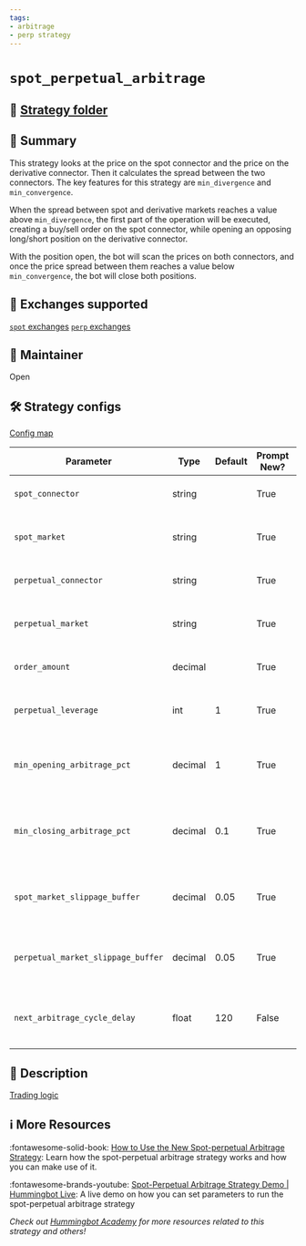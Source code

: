 ```yaml
---
tags:
- arbitrage
- perp strategy
---
```


# `spot_perpetual_arbitrage`

## 📁 [Strategy folder](https://github.com/hummingbot/hummingbot/tree/master/hummingbot/strategy/spot_perpetual_arbitrage)

## 📝 Summary

This strategy looks at the price on the spot connector and the price on the derivative connector. Then it calculates the spread between the two connectors. The key features for this strategy are `min_divergence` and `min_convergence`.

When the spread between spot and derivative markets reaches a value above `min_divergence`, the first part of the operation will be executed, creating a buy/sell order on the spot connector, while opening an opposing long/short position on the derivative connector.

With the position open, the bot will scan the prices on both connectors, and once the price spread between them reaches a value below `min_convergence`, the bot will close both positions.

## 🏦 Exchanges supported

[`spot` exchanges](/exchanges/spot)
[`perp` exchanges](/exchanges/perp)

## 👷 Maintainer

Open

## 🛠️ Strategy configs

[Config map](https://github.com/hummingbot/hummingbot/tree/master/hummingbot/strategy/spot_perpetual_arbitrage/spot_perpetual_arbitrage_config_map.py)

| Parameter                    | Type        | Default     | Prompt New? | Prompt                                                 |
|------------------------------|-------------|-------------|-------------|--------------------------------------------------------|
| `spot_connector` | string | | True | Enter a spot connector (Exchange/AMM) |
| `spot_market` | string | | True | Enter the token trading pair you would like to trade on [spot_connector] |
| `perpetual_connector` | string | | True | Enter a derivative name (Exchange/AMM) |
| `perpetual_market` | string | | True | Enter the token trading pair you would like to trade on [derivative_connector] |
| `order_amount` | decimal | | True | What is the amount of [base_asset] per order? |
| `perpetual_leverage` | int | 1 | True | How much leverage would you like to use on the derivative exchange? |
| `min_opening_arbitrage_pct` | decimal | 1 | True | What is the minimum spread between the spot and derivative market price before starting an arbitrage? |
| `min_closing_arbitrage_pct` | decimal | 0.1 | True | What is the minimum spread between the spot and derivative market price before closing an existing arbitrage? |
| `spot_market_slippage_buffer` | decimal | 0.05 | True | How much buffer do you want to add to the price to account for slippage for orders on the spot market |
| `perpetual_market_slippage_buffer` | decimal | 0.05 | True | How much buffer do you want to add to the price to account for slippage for orders on the derivative market |
| `next_arbitrage_cycle_delay` | float | 120 | False | How long do you want the strategy to wait to cool off from an arbitrage cycle (in seconds) |

## 📓 Description

[Trading logic](https://github.com/hummingbot/hummingbot/blob/master/hummingbot/strategy/spot_perpetual_arbitrage/spot_perpetual_arbitrage.py)

## ℹ️ More Resources

:fontawesome-solid-book: [How to Use the New Spot-perpetual Arbitrage Strategy](https://hummingbot.io/blog/2021-03-spot-perpetual-protocol-guide): Learn how the spot-perpetual arbitrage strategy works and how you can make use of it.

:fontawesome-brands-youtube: [Spot-Perpetual Arbitrage Strategy Demo | Hummingbot Live](https://www.youtube.com/watch?v=hJPmAy-Ellk): A live demo on how you can set parameters to run the spot-perpetual arbitrage strategy

*Check out [Hummingbot Academy](https://hummingbot.io/en/academy) for more resources related to this strategy and others!*

